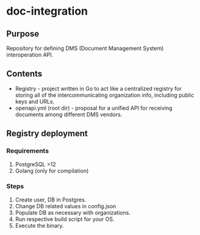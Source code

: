 # doc-integration

## Purpose
Repository for defining DMS (Document Management System) interoperation API.

## Contents
* Registry - project written in Go to act like a centralized registry for storing all of the intercommunicating organization info, including public keys and URLs.
* openapi.yml (root dir) - proposal for a unified API for receiving documents among different DMS vendors.

## Registry deployment
### Requirements
1. PostgreSQL >12
2. Golang (only for compilation)

### Steps
1. Create user, DB in Postgres.
2. Change DB related values in config.json
3. Populate DB as necessary with organizations.
4. Run respective build script for your OS.
5. Execute the binary.

